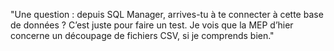 
"Une question : depuis SQL Manager, arrives-tu à te connecter à cette base de données ? C’est juste pour faire un test. Je vois que la MEP d’hier concerne un découpage de fichiers CSV, si je comprends bien."
